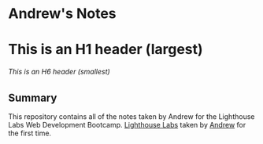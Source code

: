 # Andrew's Notes
# This is an H1 header (largest)
###### This is an H6 header (smallest)
## Summary 

This repository contains all of the notes taken by Andrew for the Lighthouse Labs Web Development Bootcamp.
[Lighthouse Labs](https://www.lighthouselabs.ca/) taken by [Andrew](https://github.com/AndrewGalatsan) for the first time.
